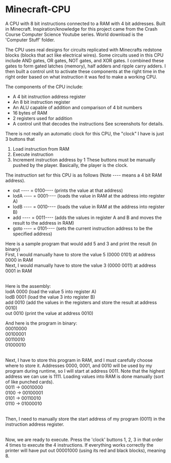# Minecraft-CPU
A CPU with 8 bit instructions connected to a RAM with 4 bit addresses. Built in Minecraft. Inspiration/knowledge for this project came from the Crash Course Computer Science Youtube series. World download is the 'Computer Stuff' folder.

The CPU uses real designs for circuits replicated with Minecrafts redstone blocks (blocks that act like electrical wires). Some circuits used in this CPU include AND gates, OR gates, NOT gates, and XOR gates. I combined these gates to form gated latches (memory), half adders and ripple carry adders. I then built a control unit to activate these components at the right time in the right order based on what instruction it was fed to make a working CPU.

The components of the CPU include:
- A 4 bit instruction address register
- An 8 bit instruction register
- An ALU capable of addition and comparison of 4 bit numbers
- 16 bytes of RAM
- 2 registers used for addition
- A control unit that decodes the instructions
See screenshots for details.

There is not really an automatic clock for this CPU, the "clock" I have is just 3 buttons that
1. Load instruction from RAM
2. Execute instruction
3. Increment instruction address by 1
These buttons must be manually pushed by the player. Basically, the player is the clock.

The instruction set for this CPU is as follows (Note ---- means a 4 bit RAM address).
- out ---- = 0100---- (prints the value at that address)
- lodA ---- = 0001---- (loads the value in RAM at the address into register A)
- lodB ---- = 0010---- (loads the value in RAM at the address into register B)
- add ---- = 0011---- (adds the values in register A and B and moves the result to the address in RAM)
- goto ---- = 0101---- (sets the current instruction address to be the specified address)

Here is a sample program that would add 5 and 3 and print the result (in binary)<br>
First, I would manually have to store the value 5 (0000 0101) at address 0000 in RAM<br>
Next, I would manually have to store the value 3 (0000 0011) at address 0001 in RAM<br><br>

Here is the assembly:<br>
lodA 0000 (load the value 5 into register A)<br>
lodB 0001 (load the value 3 into register B)<br>
add 0010 (add the values in the registers and store the result at address 0010)<br>
out 0010 (print the value at address 0010)<br>

And here is the program in binary:<br>
00010000<br>
00100001<br>
00110010<br>
01000010<br><br>

Next, I have to store this program in RAM, and I must carefully choose where to store it. Addresses 0000, 0001, and 0010 will be used by my program during runtime, so I will start at address 0011. Note that the highest address we can use is 1111. Loading values into RAM is done manually (sort of like punched cards).<br>
0011 -> 00010000<br>
0100 -> 00100001<br>
0101 -> 00110010<br>
0110 -> 01000010<br><br>

Then, I need to manually store the start address of my program (0011) in the instruction address register.<br><br>

Now, we are ready to execute. Press the 'clock' buttons 1, 2, 3 in that order 4 times to execute the 4 instructions. If everything works correctly the printer will have put out 00001000 (using its red and black blocks), meaning 8.
